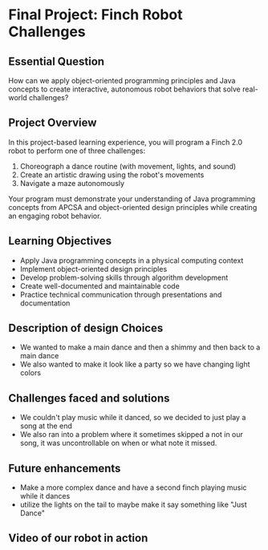 # Final Project: Finch Robot Challenges

## Essential Question
How can we apply object-oriented programming principles and Java concepts to create interactive, autonomous robot behaviors that solve real-world challenges?

## Project Overview
In this project-based learning experience, you will program a Finch 2.0 robot to perform one of three challenges:
1. Choreograph a dance routine (with movement, lights, and sound)
2. Create an artistic drawing using the robot's movements
3. Navigate a maze autonomously

Your program must demonstrate your understanding of Java programming concepts from APCSA and object-oriented design principles while creating an engaging robot behavior.

## Learning Objectives
- Apply Java programming concepts in a physical computing context
- Implement object-oriented design principles
- Develop problem-solving skills through algorithm development
- Create well-documented and maintainable code
- Practice technical communication through presentations and documentation

## Description of design Choices
- We wanted to make a main dance and then a shimmy and then back to a main dance
- We also wanted to make it look like a party so we have changing light colors

## Challenges faced and solutions
- We couldn't play music while it danced, so we decided to just play a song at the end
- We also ran into a problem where it sometimes skipped a not in our song, it was uncontrollable on when or what note it missed.

## Future enhancements
- Make a more complex dance and have a second finch playing music while it dances
- utilize the lights on the tail to maybe make it say something like "Just Dance"

## Video of our robot in action